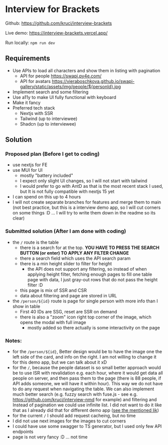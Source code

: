 # Interview for Brackets

Github: https://github.com/kruci/interview-brackets

Live demo: https://interview-brackets.vercel.app/

Run locally: `npm run dev`

## Requirements

- Use APIs to load all characters and show them in listing with pagination
  - API for people https://swapi.py4e.com/
  - API for avatars https://vieraboschkova.github.io/swapi-gallery/static/assets/img/people/${personId}.jpg
- Implement search and some filtering
- Use a11y to make UI fully functional with keyboard
- Make it fancy
- Preferred tech stack
  - Nextjs with SSR
  - Tailwind (up to interviewee)
  - Shadcn (up to interviewee)

## Solution

### Proposed plan (Before I get to coding)

- use nextjs for FE
- use MUI for UI
  - mostly "battery included"
  - I expect only slight UI changes, so I will not start with tailwind
  - I would prefer to go with AntD as that is the most recent stack I used, but It is not fully compatible with nextjs 15 yet
- I can spend on this up to 4 hours
- I will not create separate branches for features and merge them to main (not best practice, but this is a interview demo app, so I will cut corners on some things :D ... I will try to write them down in the readme so its clear)

### Submitted solution (After I am done with coding)

- the `/` route is the table
  - there is a search for at the top. **YOU HAVE TO PRESS THE SEARCH BUTTON (or enter) TO APPLY ANY FILTER CHANGE**
  - there a search field which uses the API search param
  - there is a min height slider to filter for height
    - the API does not support any filtering, so instead of when applying height filter, fetching enough pages to fill one table page with data, I just gray-out rows that do not pass the height filter :D
  - this page is mix of SSR and CSR
  - data about filtering and page are stored in URL
- the `/person/${id}` route is page for single person with more info than I show in table
  - First 40 IDs are SSG, reset are SSR on demand
  - there is also a "zoom" icon right top corner of the image, which opens the modal with full image
    - mostly added so there actually is some interactivity on the page

### Notes:

- for the `/person/${id}`, Better design would be to have the image one the left side of the card, and info on the right. I am not willing to change it for this demo app, but we can talk about it xD
- for the `/`, because the people dataset is so small better approach would be to use ISR with revalidation e.g. each hour, where it would get data all people on server, and then pass them to the page (there is 88 people, if API adds someone, we will have it within hour). This way we do not have to do any request when navigating the table. We can also implement much better search (e.g. fuzzy search with fuse.js - see e.g. https://github.com/kruci/interview-nmd for example) and filtering and Instead of pagination we could use infinite list. I did not want to do it like that as I already did that for different demo app ([see the mentioned lik](https://github.com/kruci/interview-nmd))
- for the current `/` I should add request cacheing, but no time
- I did not use next images for the images to cut corners
- I could have use some swagger to TS generator, but I used only few API endpoints
- page is not very fancy :D ... not time
